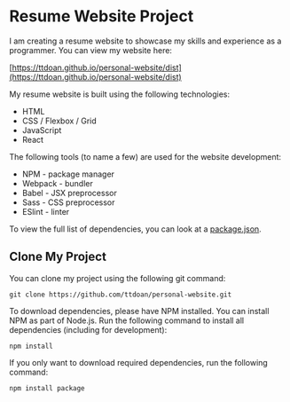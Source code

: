 # Resume Website Project

I am creating a resume website to showcase my skills and experience as a programmer. You can view my website here:

[https://ttdoan.github.io/personal-website/dist](https://ttdoan.github.io/personal-website/dist)

My resume website is built using the following technologies:

- HTML
- CSS / Flexbox / Grid
- JavaScript
- React

The following tools (to name a few) are used for the website development:

- NPM - package manager
- Webpack - bundler
- Babel - JSX preprocessor
- Sass - CSS preprocessor
- ESlint - linter

To view the full list of dependencies, you can look at a [package.json](./package.json).

## Clone My Project

You can clone my project using the following git command:

```
git clone https://github.com/ttdoan/personal-website.git
```

To download dependencies, please have NPM installed. You can install NPM as part of Node.js. Run the following command to install all dependencies (including for development):

```
npm install
```

If you only want to download required dependencies, run the following command:

```
npm install package
```
